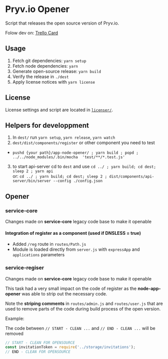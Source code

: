 # Pryv.io Opener

Script that releases the open source version of Pryv.io.

Folow dev on: [Trello Card](https://trello.com/c/6OyTu3Qi/861-pryv-opener)

## Usage

1. Fetch git dependencies: `yarn setup`
2. Fetch node dependencies: `yarn`
3. Generate open-source release: `yarn build`
4. Verify the release in `./dest`
5. Apply license notices with  `yarn license`

## License

License settings and script are located in [`licenser/`](licenser/).

## Helpers for developpment

1. In `dest/` run `yarn setup`, `yarn release`, `yarn watch`
2. `dest/dist/components/register` or other component you need to test
  - `pushd {your path}/app-node-opener/ ; yarn build ; popd ; ../../node_modules/.bin/mocha  'test/**/*.test.js'`
3. to start api-server cd to `dest` and use `cd ../ ; yarn build; cd dest; sleep 2 ; yarn api`  
  or: `cd ../ ; yarn build; cd dest; sleep 2 ; dist/components/api-server/bin/server --config ./config.json`

## Opener

### service-core

Changes made on **service-core** legacy code base to make it openable

#### Integration of register as a component (used if DNSLESS = true)

- Added `/reg` route in `routes/Path.js`
- Module is loaded directly from `server.js` with `expressApp` and `applications` parameters

### service-regiser

Changes made on **service-core** legacy code base to make it openable

This task had a very small impact on the code of register as the **node-app-opener** was able to strip out the necessary code.

Note the **striping comments** in `routes/admin.js` and `routes/user.js` that are used to remove parts of the code during build process of the open version.

Example:

The code between `// START - CLEAN ...` and `// END - CLEAN ...` will be removed

```javascript
// START - CLEAN FOR OPENSOURCE
const invitationToken = require('../storage/invitations');
// END - CLEAN FOR OPENSOURCE
```
